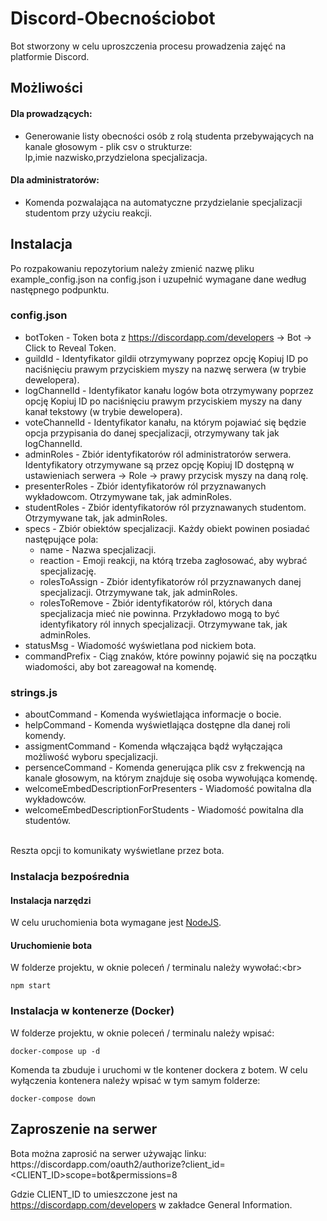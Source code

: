 # Discord-Obecnościobot
Bot stworzony w celu uproszczenia procesu prowadzenia zajęć na platformie Discord. 

## Możliwości
#### Dla prowadzących:
* Generowanie listy obecności osób z rolą studenta przebywających na kanale głosowym - plik csv o strukturze:<br/> lp,imie nazwisko,przydzielona specjalizacja.

#### Dla administratorów:
* Komenda pozwalająca na automatyczne przydzielanie specjalizacji studentom przy użyciu reakcji.

## Instalacja
Po rozpakowaniu repozytorium należy zmienić nazwę pliku example_config.json na config.json i uzupełnić wymagane dane według następnego podpunktu.<br/>

### config.json
* botToken - Token bota z https://discordapp.com/developers -> Bot -> Click to Reveal Token.
* guildId - Identyfikator gildii otrzymywany poprzez opcję Kopiuj ID po naciśnięciu prawym przyciskiem myszy na nazwę serwera (w trybie dewelopera).
* logChannelId - Identyfikator kanału logów bota otrzymywany poprzez opcję Kopiuj ID po naciśnięciu prawym przyciskiem myszy na dany kanał tekstowy (w trybie dewelopera).
* voteChannelId - Identyfikator kanału, na którym pojawiać się będzie opcja przypisania do danej specjalizacji, otrzymywany tak jak logChannelId.
* adminRoles - Zbiór identyfikatorów ról administratorów serwera. Identyfikatory otrzymywane są przez opcję Kopiuj ID dostępną w ustawieniach serwera -> Role -> prawy przycisk myszy na daną rolę.
* presenterRoles - Zbiór identyfikatorów ról przyznawanych wykładowcom. Otrzymywane tak, jak adminRoles.
* studentRoles - Zbiór identyfikatorów ról przyznawanych studentom. Otrzymywane tak, jak adminRoles.
* specs - Zbiór obiektów specjalizacji. Każdy obiekt powinen posiadać następujące pola:
  * name - Nazwa specjalizacji.
  * reaction - Emoji reakcji, na którą trzeba zagłosować, aby wybrać specjalizację.
  * rolesToAssign - Zbiór identyfikatorów ról przyznawanych danej specjalizacji. Otrzymywane tak, jak adminRoles.
  * rolesToRemove - Zbiór identyfikatorów ról, których dana specjalizacja mieć nie powinna. Przykładowo mogą to być identyfikatory ról innych specjalizacji. Otrzymywane tak, jak adminRoles.
* statusMsg - Wiadomość wyświetlana pod nickiem bota.
* commandPrefix - Ciąg znaków, które powinny pojawić się na początku wiadomości, aby bot zareagował na komendę.

### strings.js
* aboutCommand - Komenda wyświetlająca informacje o bocie.
* helpCommand - Komenda wyświetlająca dostępne dla danej roli komendy.
* assigmentCommand - Komenda włączająca bądź wyłączająca możliwość wyboru specjalizacji.
* persenceCommand - Komenda generująca plik csv z frekwencją na kanale głosowym, na którym znajduje się osoba wywołująca komendę.
* welcomeEmbedDescriptionForPresenters - Wiadomość powitalna dla wykładowców.
* welcomeEmbedDescriptionForStudents - Wiadomość powitalna dla studentów.
<br/>
Reszta opcji to komunikaty wyświetlane przez bota.

### Instalacja bezpośrednia
#### Instalacja narzędzi
W celu uruchomienia bota wymagane jest [NodeJS](https://nodejs.org/en/).

#### Uruchomienie bota
W folderze projektu, w oknie poleceń / terminalu należy wywołać:<br\>
```
npm start
```

### Instalacja w kontenerze (Docker)
W folderze projektu, w oknie poleceń / terminalu należy wpisać:<br/>
```
docker-compose up -d
```
Komenda ta zbuduje i uruchomi w tle kontener dockera z botem. W celu wyłączenia kontenera należy wpisać w tym samym folderze:<br/>
```
docker-compose down
```

## Zaproszenie na serwer

Bota można zaprosić na serwer używając linku: <br/>
https://<span></span>discordapp.<span></span>com/oauth2/authorize?client_id=<CLIENT_ID>scope=bot&permissions=8<br/>

Gdzie CLIENT_ID to umieszczone jest na https://discordapp.com/developers w zakładce General Information.





